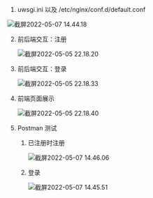 1.  uwsgi.ini 以及 /etc/nginx/conf.d/default.conf

   ![截屏2022-05-07 14.44.18](https://cdn.jsdelivr.net/gh/hjc-owo/hjc-owo.github.io@img/202205071445952.png)

2. 前后端交互：注册

   ![截屏2022-05-05 22.18.20](https://cdn.jsdelivr.net/gh/hjc-owo/hjc-owo.github.io@img/202205071441679.png)

<div STYLE="page-break-after: always;"></div>

3. 前后端交互：登录

   ![截屏2022-05-05 22.18.33](https://cdn.jsdelivr.net/gh/hjc-owo/hjc-owo.github.io@img/202205052219766.png)

4. 前端页面展示

   ![截屏2022-05-05 22.18.40](https://cdn.jsdelivr.net/gh/hjc-owo/hjc-owo.github.io@img/202205052219797.png)
   
<div STYLE="page-break-after: always;"></div>

5. Postman 测试

   1. 已注册时注册

      ![截屏2022-05-07 14.46.06](https://cdn.jsdelivr.net/gh/hjc-owo/hjc-owo.github.io@img/202205071446235.png)

   2. 登录

      ![截屏2022-05-07 14.45.51](https://cdn.jsdelivr.net/gh/hjc-owo/hjc-owo.github.io@img/202205071446419.png)
